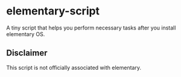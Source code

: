 # elementary-script
A tiny script that helps you perform necessary tasks after you install elementary OS.


## Disclaimer
This script is not officially associated with elementary.
